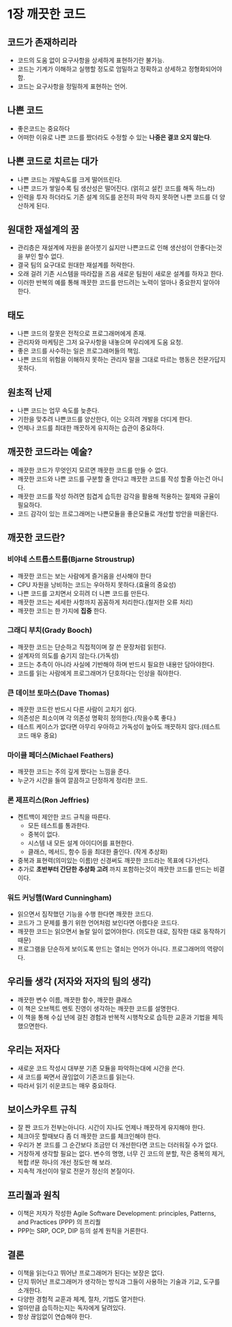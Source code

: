 # 1장 깨끗한 코드

## 코드가 존재하리라
- 코드의 도움 없이 요구사항을 상세하게 표현하기란 불가능.
- 코드는 기계가 이해하고 실행할 정도로 엄밀하고 정확하고 상세하고 정형화되어야 함.
- 코드는 요구사항을 정밀하게 표현하는 언어.

## 나쁜 코드
- 좋은코드는 중요하다
- 어떠한 이유로 나쁜 코드를 짰더라도 수정할 수 있는 **나중은 결코 오지 않는다**.

## 나쁜 코드로 치르는 대가
- 나쁜 코드는 개발속도를 크게 떨어뜨린다.
- 나쁜 코드가 쌓일수록 팀 생산성은 떨어진다. (얽히고 설킨 코드를 해독 하느라)
- 인력을 투자 하더라도 기존 설계 의도를 온전히 파악 하지 못하면 나쁜 코드를 더 양산하게 된다.

## 원대한 재설계의 꿈
- 관리층은 재설계에 자원을 쏟아붓기 싫지만 나쁜코드로 인해 생산성이 안좋다는것을 부인 할수 없다.
- 결국 팀의 요구대로 원대한 재설계를 허락한다.
- 오래 걸려 기존 시스템을 따라잡을 즈음 새로운 팀원이 새로운 설계를 하자고 한다.
- 이러한 반복의 예를 통해 깨끗한 코드를 만드려는 노력이 얼마나 중요한지 알아야 한다.

## 태도
- 나쁜 코드의 잘못은 전적으로 프로그래머에게 존재.
- 관리자와 마케팅은 그저 요구사항을 내놓으며 우리에게 도움 요청.
- 좋은 코드를 사수하는 일은 프로그래머들의 책임.
- 나쁜 코드의 위험을 이해하지 못하는 관리자 말을 그대로 따르는 행동은 전문가답지 못하다.

## 원초적 난제
- 나쁜 코드는 업무 속도를 늦춘다.
- 기한을 맞추려 나쁜코드를 양산한다, 이는 오히려 개발을 더디게 한다.
- 언제나 코드를 최대한 깨끗하게 유지하는 습관이 중요하다.

## 깨끗한 코드라는 예술?
- 깨끗한 코드가 무엇인지 모르면 깨끗한 코드를 만들 수 없다.
- 깨끗한 코드와 나쁜 코드를 구분할 줄 안다고 깨끗한 코드를 작성 할줄 아는건 아니다.
- 깨끗한 코드를 작성 하려면 힘겹게 습득한 감각을 활용해 적용하는 절제와 규율이 필요하다.
- 코드 감각이 있는 프로그래머는 나쁜모듈을 좋은모듈로 개선할 방안을 떠올린다.

## 깨끗한 코드란?

### 비야네 스트롭스트룹(Bjarne Stroustrup)
- 깨끗한 코드는 보는 사람에게 즐거움을 선사해야 한다
- CPU 자원을 낭비하는 코드는 우아하지 못하다.(효율의 중요성)
- 나쁜 코드를 고치면서 오히려 더 나쁜 코드를 만든다.
- 깨끗한 코드는 세세한 사항까지 꼼꼼하게 처리한다.(철저한 오류 처리)
- 깨끗한 코드는 한 가지에 **집중** 한다.

### 그래디 부치(Grady Booch)
- 깨끗한 코드는 단순하고 직접적이며 잘 쓴 문장처럼 읽힌다.
- 설계자의 의도를 숨기지 않는다.(가독성)
- 코드는 추측이 아니라 사실에 기반해야 하며 반드시 필요한 내용만 담아야한다.
- 코드를 읽는 사람에게 프로그래머가 단호하다는 인상을 줘야한다.

### 큰 데이브 토마스(Dave Thomas)
- 깨끗한 코드란 반드시 다른 사람이 고치기 쉽다.
- 의존성은 최소이며 각 의존성 명확히 정의한다.(작을수록 좋다.)
- 테스트 케이스가 없다면 아무리 우아하고 가독성이 높아도 깨끗하지 않다.(테스트 코드 매우 중요)

### 마이클 페더스(Michael Feathers)
- 깨끗한 코드는 주의 깊게 짰다는 느낌을 준다.
- 누군가 시간을 들여 깔끔하고 단정하게 정리한 코드.

### 론 제프리스(Ron Jeffries)
- 켄트백이 제안한 코드 규칙을 따른다.
  - 모든 테스트를 통과한다.
  - 중복이 없다.
  - 시스템 내 모든 설계 아이디어를 표현한다.
  - 클래스, 메서드, 함수 등을 최대한 줄인다. (작게 추상화)
- 중복과 표현력(의미있는 이름)만 신경써도 깨끗한 코드라는 목표에 다가선다.
- 추가로 **초반부터 간단한 추상화 고려** 까지 포함하는것이 깨끗한 코드를 만드는 비결이다. 

### 워드 커닝햄(Ward Cunningham)
- 읽으면서 짐작했던 기능을 수행 한다면 깨끗한 코드다.
- 코드가 그 문제를 풀기 위한 언어처럼 보인다면 아름다운 코드다.
- 깨끗한 코드는 읽으면서 놀랄 일이 없어야한다. (의도한 대로, 짐작한 대로 동작하기 때문)
- 프로그램을 단순하게 보이도록 만드는 열쇠는 언어가 아니다. 프로그래머의 역량이다.

## 우리들 생각 (저자와 저자의 팀의 생각)
- 깨끗한 변수 이름, 깨끗한 함수, 깨끗한 클래스
- 이 책은 오브젝트 멘토 진영이 생각하는 깨끗한 코드를 설명한다.
- 이 책을 통해 수십 년에 걸친 경험과 반복적 시행착오로 습득한 교훈과 기법을 체득했으면한다.

## 우리는 저자다
- 새로운 코드 작성시 대부분 기존 모듈을 파악하는대에 시간을 쓴다.
- 새 코드를 짜면서 끊임없이 기존코드를 읽는다.
- 따라서 읽기 쉬운코드는 매우 중요하다.

## 보이스카우트 규칙
- 잘 짠 코드가 전부는아니다. 시간이 지나도 언제나 깨끗하게 유지해야 한다.
- 체크아웃 할때보다 좀 더 깨끗한 코드를 체크인해야 한다.
- 우리가 본 코드를 그 순간보다 조금만 더 개선한다면 코드는 더러워질 수가 없다. 
- 거창하게 생각할 필요는 없다. 변수의 명명, 너무 긴 코드의 분할, 작은 중복의 제거, 복합 if문 하나의 개선 정도만 해 보라.
- 지속적 개선이야 말로 전문가 정신의 본질이다.

## 프리퀄과 원칙
- 이책은 저자가 작성한 Agile Software Development: principles, Patterns, and Practices (PPP) 의 프리퀄
- PPP는 SRP, OCP, DIP 등의 설계 원칙을 거론한다.

## 결론
- 이책을 읽는다고 뛰어난 프로그래머가 된다는 보장은 없다.
- 단지 뛰어난 프로그래머가 생각하는 방식과 그들이 사용하는 기술과 기교, 도구를 소개한다.
- 다양한 경험적 교훈과 체계, 절차, 기법도 열거한다. 
- 얼마만큼 습득하는지는 독자에게 달려있다.
- 항상 끊임없이 연습해야 한다.